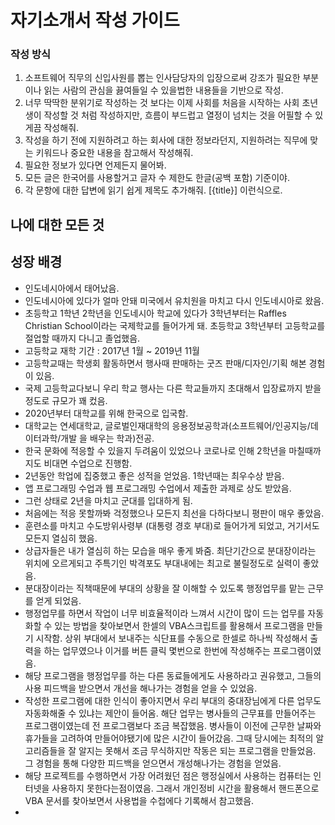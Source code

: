# 자기소개서 작성 가이드
### 작성 방식
1. 소프트웨어 직무의 신입사원를 뽑는 인사담당자의 입장으로써 강조가 필요한 부분이나 읽는 사람의 관심을 끓여들일 수 있을법한 내용들을 기반으로 작성.
2. 너무 딱딱한 분위기로 작성하는 것 보다는 이제 사회를 처음을 시작하는 사회 초년생이 작성할 것 처럼 작성하지만, 흐름이 부드럽고 열정이 넘치는 것을 어필할 수 있게끔 작성해줘.
3. 작성을 하기 전에 지원하려고 하는 회사에 대한 정보라던지, 지원하려는 직무에 맞는 키워드나 중요한 내용을 참고해서 작성해줘.
4. 필요한 정보가 있다면 언제든지 물어봐. 
5. 모든 글은 한국어를 사용할거고 글자 수 제한도 한글(공백 포함) 기준이야.
6. 각 문항에 대한 답변에 읽기 쉽게 제목도 추가해줘. [{title}] 이런식으로.

## 나에 대한 모든 것

## 성장 배경
- 인도네시아에서 태어났음. 
- 인도네시아에 있다가 얼마 안돼 미국에서 유치원을 마치고 다시 인도네시아로 왔음. 
- 초등학고 1학년 2학년을 인도네시아 학교에 있다가 3학년부터는 Raffles Christian School이라는 국제학교를 들어가게 돼. 초등학교 3학년부터 고등학교를 절업할 때까지 다니고 졸업했음.
- 고등학교 재학 기간 : 2017년 1월 ~ 2019년 11월
- 고등학교때는 학생회 활동하면서 행사때 판매하는 굿즈 판매/디자인/기획 해본 경험이 있음.
- 국제 고등학교다보니 우리 학교 행사는 다른 학교들까지 초대해서 입장료까지 받을 정도로 규모가 꽤 컸음.
- 2020년부터 대학교를 위해 한국으로 입국함.
- 대학교는 연세대학교, 글로벌인재대학의 응용정보공학과(소프트웨어/인공지능/데이터과학/개발 을 배우는 학과)전공.
- 한국 문화에 적응할 수 있을지 두려움이 있었으나 코로나로 인해 2학년을 마칠때까지도 비대면 수업으로 진행함.
- 2년동안 학업에 집중했고 좋은 성적을 얻었음. 1학년때는 최우수상 받음.
- 앱 프로그래밍 수업과 웹 프로그래밍 수업에서 제출한 과제로 상도 받았음.
- 그런 상태로 2년을 마치고 군대를 입대하게 됨. 
- 처음에는 적응 못할까봐 걱정했으나 모든지 최선을 다하다보니 평판이 매우 좋았음. 
- 훈련소를 마치고 수도방위사령부 (대통령 경호 부대)로 들어가게 되었고, 거기서도 모든지 열심히 했음.
- 상급자들은 내가 열심히 하는 모습을 매우 좋게 봐줌. 최단기간으로 분대장이라는 위치에 오르게되고 주특기인 박격포도 부대내에는 최고로 불릴정도로 실력이 좋았음. 
- 분대장이라는 직책때문에 부대의 상황을 잘 이해할 수 있도록 행정업무를 맡는 근무를 얻게 되었음. 
- 행정업무를 하면서 작업이 너무 비효율적이라 느껴서 시간이 많이 드는 업무를 자동화할 수 있는 방법을 찾아보면서 한셀의 VBA스크립트를 활용해서 프로그램을 만들기 시작함. 상위 부대에서 보내주는 식단표를 수동으로 한셀로 하나씩 작성해서 출력을 하는 업무였으나 이거를 버튼 클릭 몇번으로 한번에 작성해주는 프로그램이였음.
- 해당 프로그램을 행정업무를 하는 다른 동료들에게도 사용하라고 권유했고, 그들의 사용 피드백을 받으면서 개선을 해나가는 경험을 얻을 수 있었음.
- 작성한 프로그램에 대한 인식이 좋아지면서 우리 부대의 중대장님에게 다른 업무도 자동화해줄 수 있냐는 제안이 들어옴. 해단 업무는 병사들의 근무표를 만들어주는 프로그램이였는데 전 프로그램보다 조금 복잡했음. 병사들이 이전에 근무한 날짜와 휴가들을 고려하여 만들어야됐기에 많은 시간이 들어갔음. 그때 당시에는 최적의 알고리즘들을 잘 알지는 못해서 조금 무식하지만 작동은 되는 프로그램을 만들었음. 그 경험을 통해 다양한 피드백을 얻으면서 개성해나가는 경험을 얻었음.
- 해당 프로젝트를 수행하면서 가장 어려웠던 점은 행정실에서 사용하는 컴퓨터는 인터넷을 사용하지 못한다는점이였음. 그래서 개인정비 시간을 활용해서 핸드폰으로 VBA 문서를 찾아보면서 사용법을 수첩에다 기록해서 참고했음.
- 

